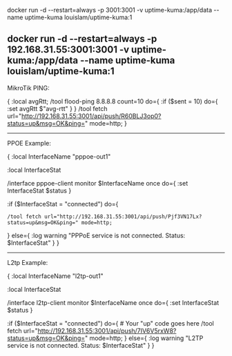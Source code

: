 docker run -d --restart=always -p 3001:3001 -v uptime-kuma:/app/data --name uptime-kuma louislam/uptime-kuma:1

docker run -d --restart=always -p 192.168.31.55:3001:3001 -v uptime-kuma:/app/data --name uptime-kuma louislam/uptime-kuma:1
-------------------------------------------------------------------------------------


MikroTik PING: 




{
:local avgRtt;
/tool flood-ping 8.8.8.8 count=10 do={
    :if ($sent = 10) do={
        :set avgRtt $"avg-rtt"
    }
}
/tool fetch url="http://192.168.31.55:3001/api/push/R60BLJ3op0?status=up&msg=OK&ping=" mode=http;
}




----------------------------------
PPOE Example:



{
:local InterfaceName "pppoe-out1"

:local InterfaceStat

/interface pppoe-client monitor $InterfaceName once do={
    :set InterfaceStat $status
}

:if ($InterfaceStat = "connected") do={
    
    /tool fetch url="http://192.168.31.55:3001/api/push/Pjf3VN17Lx?status=up&msg=OK&ping=" mode=http;

} else={
    :log warning "PPPoE service is not connected. Status: $InterfaceStat"
}
}

--------------------------------------
L2tp Example:


{
:local InterfaceName "l2tp-out1"


:local InterfaceStat

/interface l2tp-client monitor $InterfaceName once do={
    :set InterfaceStat $status
}

:if ($InterfaceStat = "connected") do={
    # Your "up" code goes here
    /tool fetch url="http://192.168.31.55:3001/api/push/7IV6V5rxW8?status=up&msg=OK&ping=" mode=http;
} else={
    :log warning "L2TP service is not connected. Status: $InterfaceStat"
}
}
